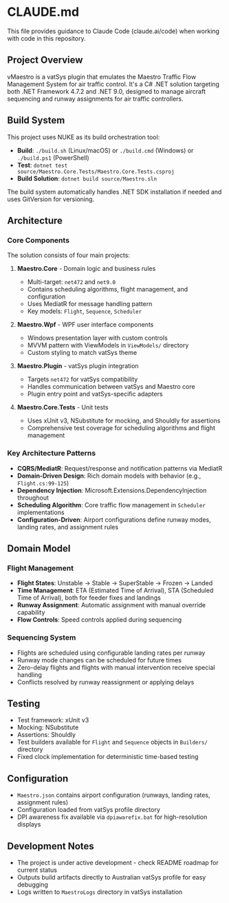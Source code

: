 # CLAUDE.md

This file provides guidance to Claude Code (claude.ai/code) when working with code in this repository.

## Project Overview

vMaestro is a vatSys plugin that emulates the Maestro Traffic Flow Management System for air traffic control. It's a C# .NET solution targeting both .NET Framework 4.7.2 and .NET 9.0, designed to manage aircraft sequencing and runway assignments for air traffic controllers.

## Build System

This project uses NUKE as its build orchestration tool:

- **Build**: `./build.sh` (Linux/macOS) or `./build.cmd` (Windows) or `./build.ps1` (PowerShell)
- **Test**: `dotnet test source/Maestro.Core.Tests/Maestro.Core.Tests.csproj`
- **Build Solution**: `dotnet build source/Maestro.sln`

The build system automatically handles .NET SDK installation if needed and uses GitVersion for versioning.

## Architecture

### Core Components

The solution consists of four main projects:

1. **Maestro.Core** - Domain logic and business rules
   - Multi-target: `net472` and `net9.0` 
   - Contains scheduling algorithms, flight management, and configuration
   - Uses MediatR for message handling pattern
   - Key models: `Flight`, `Sequence`, `Scheduler`

2. **Maestro.Wpf** - WPF user interface components
   - Windows presentation layer with custom controls
   - MVVM pattern with ViewModels in `ViewModels/` directory
   - Custom styling to match vatSys theme

3. **Maestro.Plugin** - vatSys plugin integration
   - Targets `net472` for vatSys compatibility
   - Handles communication between vatSys and Maestro core
   - Plugin entry point and vatSys-specific adapters

4. **Maestro.Core.Tests** - Unit tests
   - Uses xUnit v3, NSubstitute for mocking, and Shouldly for assertions
   - Comprehensive test coverage for scheduling algorithms and flight management

### Key Architecture Patterns

- **CQRS/MediatR**: Request/response and notification patterns via MediatR
- **Domain-Driven Design**: Rich domain models with behavior (e.g., `Flight.cs:99-125`)
- **Dependency Injection**: Microsoft.Extensions.DependencyInjection throughout
- **Scheduling Algorithm**: Core traffic flow management in `Scheduler` implementations
- **Configuration-Driven**: Airport configurations define runway modes, landing rates, and assignment rules

## Domain Model

### Flight Management
- **Flight States**: Unstable → Stable → SuperStable → Frozen → Landed
- **Time Management**: ETA (Estimated Time of Arrival), STA (Scheduled Time of Arrival), both for feeder fixes and landings
- **Runway Assignment**: Automatic assignment with manual override capability
- **Flow Controls**: Speed controls applied during sequencing

### Sequencing System
- Flights are scheduled using configurable landing rates per runway
- Runway mode changes can be scheduled for future times
- Zero-delay flights and flights with manual intervention receive special handling
- Conflicts resolved by runway reassignment or applying delays

## Testing

- Test framework: xUnit v3
- Mocking: NSubstitute
- Assertions: Shouldly
- Test builders available for `Flight` and `Sequence` objects in `Builders/` directory
- Fixed clock implementation for deterministic time-based testing

## Configuration

- `Maestro.json` contains airport configuration (runways, landing rates, assignment rules)
- Configuration loaded from vatSys profile directory
- DPI awareness fix available via `dpiawarefix.bat` for high-resolution displays

## Development Notes

- The project is under active development - check README roadmap for current status
- Outputs build artifacts directly to Australian vatSys profile for easy debugging
- Logs written to `MaestroLogs` directory in vatSys installation